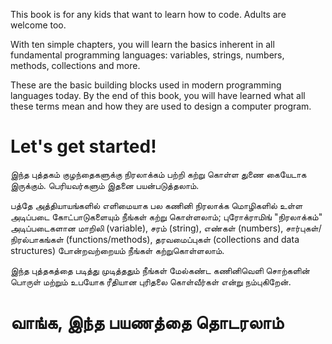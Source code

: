 This book is for any kids that want to learn how to code. Adults are welcome too.

With ten simple chapters, you will learn the basics inherent in all fundamental programming languages: variables, strings, numbers, methods, collections and more.

These are the basic building blocks used in modern programming languages today. By the end of this book, you will have learned what all these terms mean and how they are used to design a computer program.

Let's get started!
==
இந்த புத்தகம் குழந்தைகளுக்கு நிரலாக்கம் பற்றி கற்று கொள்ள துணை கையேடாக இருக்கும். பெரியவர்களும் இதனை பயன்படுத்தலாம்.

பத்தே அத்தியாயங்களில் எளிமையாக பல கணினி நிரலாக்க மொழிகளில் உள்ள அடிப்படை கோட்பாடுகளையும் நீங்கள் கற்று கொள்ளலாம்; புரோக்ராமிங் "நிரலாக்கம்" அடிப்படைகளான மாறிலி (variable), சரம் (string), எண்கள் (numbers), சார்புகள்/நிரல்பாகங்கள் (functions/methods), தரவமைப்புகள் (collections and data structures) போன்றவற்றையம் நீங்கள் கற்றுகொள்ளலாம்.

இந்த புத்தகத்தை படித்து முடித்ததும் நீங்கள் மேல்கண்ட கணினிவெளி சொற்களின் பொருள் மற்றும் உபயோக ரீதியான புரிதலை கொள்வீர்கள் என்று நம்புகிறேன்.

வாங்க, இந்த பயணத்தை தொடரலாம் 
==
